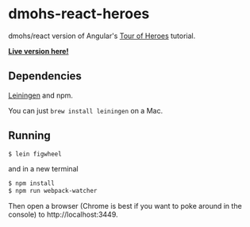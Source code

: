 # dmohs-react-heroes

dmohs/react version of Angular's [Tour of Heroes](https://angular.io/tutorial) tutorial.

**[Live version here!](https://zarsky-broad.github.io/dmohs-react-heroes/)**

## Dependencies

[Leiningen](https://leiningen.org) and npm.

You can just `brew install leiningen` on a Mac.

## Running

```sh
$ lein figwheel
```
and in a new terminal
```sh
$ npm install
$ npm run webpack-watcher
```

Then open a browser (Chrome is best if you want to poke around in the console) to http://localhost:3449.

